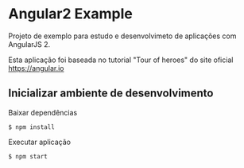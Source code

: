 # Angular2 Example
Projeto de exemplo para estudo e desenvolvimeto de aplicações com AngularJS 2.

Esta aplicação foi baseada no tutorial "Tour of heroes" do site oficial https://angular.io

## Inicializar ambiente de desenvolvimento
Baixar dependências
```shell
$ npm install
```

Executar aplicação
```shell
$ npm start
```